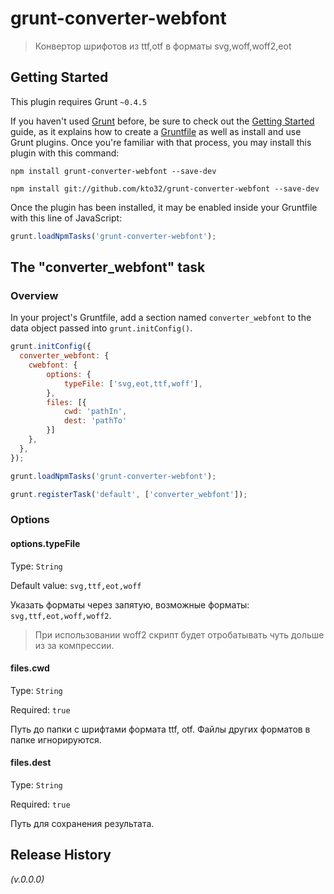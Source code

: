 # grunt-converter-webfont

> Конвертор шрифотов из ttf,otf в форматы svg,woff,woff2,eot

## Getting Started
This plugin requires Grunt `~0.4.5`

If you haven't used [Grunt](http://gruntjs.com/) before, be sure to check out the [Getting Started](http://gruntjs.com/getting-started) guide, as it explains how to create a [Gruntfile](http://gruntjs.com/sample-gruntfile) as well as install and use Grunt plugins. Once you're familiar with that process, you may install this plugin with this command:

```shell
npm install grunt-converter-webfont --save-dev

npm install git://github.com/kto32/grunt-converter-webfont --save-dev
```

Once the plugin has been installed, it may be enabled inside your Gruntfile with this line of JavaScript:

```js
grunt.loadNpmTasks('grunt-converter-webfont');
```

## The "converter_webfont" task

### Overview
In your project's Gruntfile, add a section named `converter_webfont` to the data object passed into `grunt.initConfig()`.

```js
grunt.initConfig({
  converter_webfont: {
    cwebfont: {
        options: {
            typeFile: ['svg,eot,ttf,woff'],
        },
        files: [{
            cwd: 'pathIn',
            dest: 'pathTo'
        }]
    },
  },
});

grunt.loadNpmTasks('grunt-converter-webfont');

grunt.registerTask('default', ['converter_webfont']);

```

### Options

#### options.typeFile
Type: `String`

Default value: `svg,ttf,eot,woff`

Указать форматы через запятую, возможные форматы: `svg,ttf,eot,woff,woff2`. 

> При использовании woff2 скрипт будет отробатывать чуть дольше из за компрессии.

#### files.cwd
Type: `String`

Required: `true`

Путь до папки с шрифтами формата ttf, otf.  Файлы других форматов в папке игнорируются.

#### files.dest
Type: `String`

Required: `true`

Путь для сохранения результата.


## Release History
_(v.0.0.0)_
